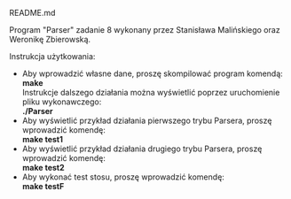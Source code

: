README.md

Program "Parser" zadanie 8
wykonany przez Stanisława Malińskiego oraz Weronikę Zbierowską.

Instrukcja użytkowania:
- Aby wprowadzić własne dane, proszę skompilować program komendą:  
	**make**  
  Instrukcje dalszego działania można wyświetlić poprzez uruchomienie pliku wykonawczego:  
	**./Parser**  
- Aby wyświetlić przykład działania pierwszego trybu Parsera, proszę wprowadzić komendę:  
	**make test1**
- Aby wyświetlić przykład działania drugiego trybu Parsera, proszę wprowadzić komendę:  
	**make test2**  
- Aby wykonać test stosu, proszę wprowadzić komendę:  
	**make testF**  
